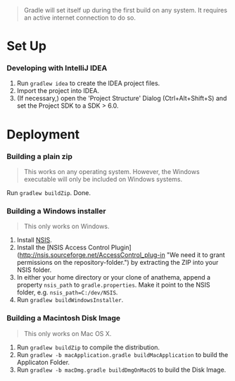 > Gradle will set itself up during the first build on any system. It requires an active internet connection to do so.

Set Up
======
### Developing with IntelliJ IDEA ###
1. Run ``gradlew idea`` to create the IDEA project files.
2. Import the project into IDEA.
3. (If necessary,) open the 'Project Structure' Dialog (Ctrl+Alt+Shift+S) and set the Project SDK to a SDK > 6.0.

Deployment
==========
### Building a plain zip ###
> This works on any operating system. However, the Windows executable will only be included on Windows systems.

Run ``gradlew buildZip``. Done.

### Building a Windows installer ###
> This only works on Windows.

1. Install [NSIS](http://nsis.sourceforge.net/Download "Our installer-framework of choice").
2. Install the [NSIS Access Control Plugin] (http://nsis.sourceforge.net/AccessControl_plug-in "We need it to grant permissions on the repository-folder.") by extracting the ZIP into your NSIS folder.
3. In either your home directory or your clone of anathema, append a property ``nsis_path`` to ``gradle.properties``. Make it point to the NSIS folder, e.g. ``nsis_path=C:/dev/NSIS``.
4. Run ``gradlew buildWindowsInstaller``.

### Building a Macintosh Disk Image ###
> This only works on Mac OS X.

1. Run ``gradlew buildZip`` to compile the distribution.
2. Run ``gradlew -b macApplication.gradle buildMacApplication`` to build the Applicaton Folder.
3. Run ``gradlew -b macDmg.gradle buildDmgOnMacOS`` to build the Disk Image.